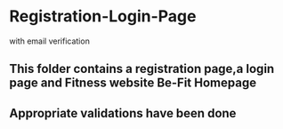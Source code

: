 # Registration-Login-Page
with email verification

## This folder contains a registration page,a login page and Fitness website Be-Fit Homepage
## Appropriate validations have been done
